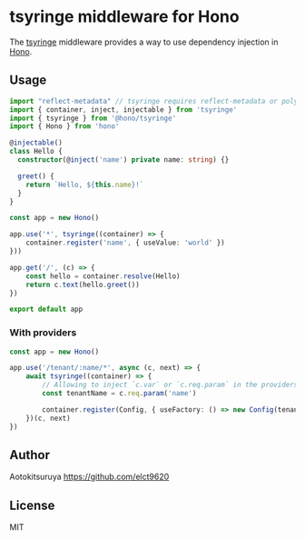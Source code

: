 # tsyringe middleware for Hono

The [tsyringe](https://github.com/microsoft/tsyringe) middleware provides a way to use dependency injection in [Hono](https://hono.dev/).

## Usage

```ts
import "reflect-metadata" // tsyringe requires reflect-metadata or polyfill
import { container, inject, injectable } from 'tsyringe'
import { tsyringe } from '@hono/tsyringe'
import { Hono } from 'hono'

@injectable()
class Hello {
  constructor(@inject('name') private name: string) {}

  greet() {
    return `Hello, ${this.name}!`
  }
}

const app = new Hono()

app.use('*', tsyringe((container) => {
    container.register('name', { useValue: 'world' })
}))

app.get('/', (c) => {
    const hello = container.resolve(Hello)
    return c.text(hello.greet())
})

export default app
```

### With providers

```ts
const app = new Hono()

app.use('/tenant/:name/*', async (c, next) => {
    await tsyringe((container) => {
        // Allowing to inject `c.var` or `c.req.param` in the providers
        const tenantName = c.req.param('name')

        container.register(Config, { useFactory: () => new Config(tenantName) })
    })(c, next)
})
```

## Author

Aotokitsuruya <https://github.com/elct9620>

## License

MIT
